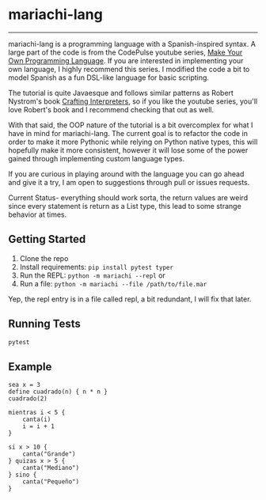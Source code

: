 # mariachi-lang

---

mariachi-lang is a programming language with a Spanish-inspired syntax. A large part of the code is from the CodePulse youtube series, [Make Your Own Programming Language](https://www.youtube.com/playlist?list=PLZQftyCk7_SdoVexSmwy_tBgs7P0b97yD). If you are interested in implementing your own language, I highly recommend this series. I modified the code a bit to model Spanish as a fun DSL-like language for basic scripting.

The tutorial is quite Javaesque and follows similar patterns as Robert Nystrom's book [Crafting Interpreters](https://craftinginterpreters.com/), so if you like the youtube series, you'll love Robert's book and I recommend checking that out as well.

With that said, the OOP nature of the tutorial is a bit overcomplex for what I have in mind for mariachi-lang. The current goal is to refactor the code in order to make it more Pythonic while relying on Python native types, this will hopefully make it more consistent, however it will lose some of the power gained through implementing custom language types.

If you are curious in playing around with the language you can go ahead and give it a try, I am open to suggestions through pull or issues requests.

Current Status- everything should work sorta, the return values are weird since
every statement is return as a List type, this lead to some strange behavior at times.

## Getting Started

1. Clone the repo
2. Install requirements: `pip install pytest typer`
3. Run the REPL: `python -m mariachi --repl`
or
4. Run a file: `python -m mariachi --file /path/to/file.mar`

Yep, the repl entry is in a file called repl, a bit redundant, I will fix that later.

## Running Tests

```bash
pytest
```

## Example

```mariachi
sea x = 3
define cuadrado(n) { n * n }
cuadrado(2)

mientras i < 5 {
    canta(i)
    i = i + 1
}

si x > 10 {
    canta("Grande")
} quizas x > 5 {
    canta("Mediano")
} sino {
    canta("Pequeño")
}
```
